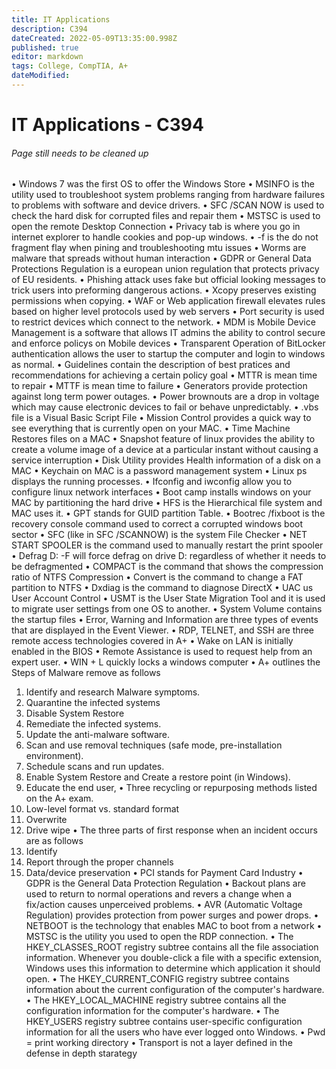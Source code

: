 ```yaml
---
title: IT Applications
description: C394
dateCreated: 2022-05-09T13:35:00.998Z
published: true
editor: markdown
tags: College, CompTIA, A+
dateModified: 
---
```

# IT Applications - C394
###### Page still needs to be cleaned up
•	Windows 7 was the first OS to offer the Windows Store
•	MSINFO is the utility used to troubleshoot system problems ranging from hardware failures to problems with software and device drivers.
•	SFC /SCAN NOW is used to check the hard disk for corrupted files and repair them
•	MSTSC is used to open the remote Desktop Connection
•	Privacy tab is where you go in internet explorer to handle cookies and pop-up windows.
•	-f is the do not fragment flay when pining and troubleshooting mtu issues
•	Worms are malware that spreads without human interaction
•	GDPR or General Data Protections Regulation is a european union regulation that protects privacy of EU residents.
•	Phishing attack uses fake but official looking messages to trick users into preforming dangerous actions.
•	Xcopy preserves existing permissions when copying.
•	WAF or Web application firewall elevates rules based on higher level protocols used by web servers
•	Port security is used to restrict devices which connect to the network.
•	MDM is Mobile Device Management is a software that allows IT admins the ability to control secure and enforce policys on Mobile devices
•	Transparent Operation of BitLocker authentication allows the user to startup the computer and login to windows as normal.
•	Guidelines contain the description of best pratices and recommendations for achieving a certain policy goal
•	MTTR is mean time to repair
•	MTTF is mean time to failure
•	Generators provide protection against long term power outages.
•	Power brownouts are a drop in voltage which may cause electronic devices to fail or behave unpredictably.
•	.vbs file is a Visual Basic Script File
•	Mission Control provides a quick way to see everything that is currently open on your MAC.
•	Time Machine Restores files on a MAC
•	Snapshot feature of linux provides the ability to create a volume image of a device at a particular instant without causing a service interruption
•	Disk Utility provides Health information of a disk on a MAC
•	 Keychain on MAC is a password management system
•	Linux ps displays the running processes.
•	Ifconfig and iwconfig allow you to configure linux network interfaces
•	Boot camp installs windows on your MAC by partitioning the hard drive
•	HFS is the Hierarchical file system and MAC uses it.
•	GPT stands for GUID partition Table.
•	Bootrec /fixboot is the recovery console command used to correct a corrupted windows boot sector
•	SFC (like in SFC /SCANNOW) is the system File Checker
•	NET START SPOOLER is the command used to manually restart the print spooler
•	Defrag D: -F will force defrag on drive D: regardless of whether it needs to be defragmented
•	COMPACT is the command that shows the compression ratio of NTFS Compression
•	Convert is the command to change a FAT partition to NTFS
•	Dxdiag is the command to diagnose DirectX
•	UAC us User Account Control
•	USMT is the User State Migration Tool and it is used to migrate user settings from one OS to another.
•	System Volume contains the startup files
•	Error, Warning and Information are three types of events that are displayed in the Event Viewer.
•	RDP, TELNET, and SSH are three remote access technologies covered in A+
•	Wake on LAN is initially enabled in the BIOS
•	Remote Assistance is used to request help from an expert user.
•	WIN + L quickly locks a windows computer
•	A+ outlines the Steps of Malware remove as follows
1.	Identify and research Malware symptoms.
2.	Quarantine the infected systems
3.	Disable System Restore
4.	Remediate the infected systems.
5.	Update the anti-malware software.
6.	Scan and use removal techniques (safe mode, pre-installation environment).
7.	Schedule scans and run updates.
8.	Enable System Restore and Create a restore point (in Windows).
9.	Educate the end user,
•	Three recycling or repurposing methods listed on the A+ exam.
1. Low-level format vs. standard format
2. Overwrite
3. Drive wipe
•	The three parts of first response when an incident occurs are as follows
1. Identify 
2. Report through the proper channels
3. Data/device preservation
•	PCI stands for Payment Card Industry
•	GDPR is the General Data Protection Regulation
•	Backout plans are used to return to normal operations and revers a change when a fix/action causes unperceived problems.
•	AVR (Automatic Voltage Regulation) provides protection from power surges and power drops.
•	NETBOOT is the technology that enables MAC to boot from a network
•	MSTSC is the utility you used to open the RDP connection.
•	The HKEY_CLASSES_ROOT registry subtree contains all the file association information. Whenever you double-click a file with a specific extension, Windows uses this information to determine which application it should open.
•	The HKEY_CURRENT_CONFIG registry subtree contains information about the current configuration of the computer's hardware.
•	The HKEY_LOCAL_MACHINE registry subtree contains all the configuration information for the computer's hardware.
•	The HKEY_USERS registry subtree contains user-specific configuration information for all the users who have ever logged onto Windows.
•	Pwd = print working directory
•	Transport is not a layer defined in the defense in depth starategy